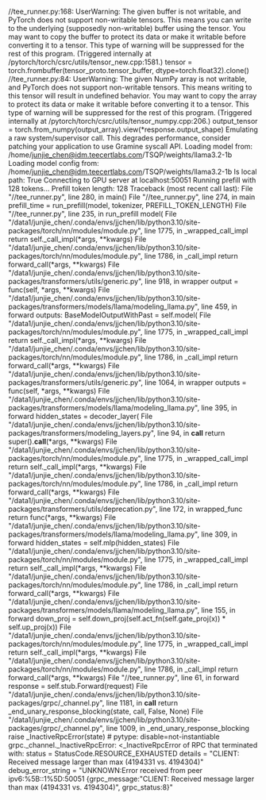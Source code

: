 //tee_runner.py:168: UserWarning: The given buffer is not writable, and PyTorch does not support non-writable tensors. This means you can write to the underlying (supposedly non-writable) buffer using the tensor. You may want to copy the buffer to protect its data or make it writable before converting it to a tensor. This type of warning will be suppressed for the rest of this program. (Triggered internally at /pytorch/torch/csrc/utils/tensor_new.cpp:1581.)
  tensor = torch.frombuffer(tensor_proto.tensor_buffer, dtype=torch.float32).clone()
//tee_runner.py:84: UserWarning: The given NumPy array is not writable, and PyTorch does not support non-writable tensors. This means writing to this tensor will result in undefined behavior. You may want to copy the array to protect its data or make it writable before converting it to a tensor. This type of warning will be suppressed for the rest of this program. (Triggered internally at /pytorch/torch/csrc/utils/tensor_numpy.cpp:206.)
  output_tensor = torch.from_numpy(output_array).view(*response.output_shape)
Emulating a raw system/supervisor call. This degrades performance, consider patching your application to use Gramine syscall API.
Loading model from: /home/junjie_chen@idm.teecertlabs.com/TSQP/weights/llama3.2-1b
Loading model config from: /home/junjie_chen@idm.teecertlabs.com/TSQP/weights/llama3.2-1b
Is local path: True
Connecting to GPU server at localhost:50051
Running prefill with 128 tokens...
Prefill token length: 128
Traceback (most recent call last):
  File "//tee_runner.py", line 280, in <module>
    main()
  File "//tee_runner.py", line 274, in main
    prefill_time = run_prefill(model, tokenizer, PREFILL_TOKEN_LENGTH)
  File "//tee_runner.py", line 235, in run_prefill
    model(
  File "/data1/junjie_chen/.conda/envs/jjchen/lib/python3.10/site-packages/torch/nn/modules/module.py", line 1775, in _wrapped_call_impl
    return self._call_impl(*args, **kwargs)
  File "/data1/junjie_chen/.conda/envs/jjchen/lib/python3.10/site-packages/torch/nn/modules/module.py", line 1786, in _call_impl
    return forward_call(*args, **kwargs)
  File "/data1/junjie_chen/.conda/envs/jjchen/lib/python3.10/site-packages/transformers/utils/generic.py", line 918, in wrapper
    output = func(self, *args, **kwargs)
  File "/data1/junjie_chen/.conda/envs/jjchen/lib/python3.10/site-packages/transformers/models/llama/modeling_llama.py", line 459, in forward
    outputs: BaseModelOutputWithPast = self.model(
  File "/data1/junjie_chen/.conda/envs/jjchen/lib/python3.10/site-packages/torch/nn/modules/module.py", line 1775, in _wrapped_call_impl
    return self._call_impl(*args, **kwargs)
  File "/data1/junjie_chen/.conda/envs/jjchen/lib/python3.10/site-packages/torch/nn/modules/module.py", line 1786, in _call_impl
    return forward_call(*args, **kwargs)
  File "/data1/junjie_chen/.conda/envs/jjchen/lib/python3.10/site-packages/transformers/utils/generic.py", line 1064, in wrapper
    outputs = func(self, *args, **kwargs)
  File "/data1/junjie_chen/.conda/envs/jjchen/lib/python3.10/site-packages/transformers/models/llama/modeling_llama.py", line 395, in forward
    hidden_states = decoder_layer(
  File "/data1/junjie_chen/.conda/envs/jjchen/lib/python3.10/site-packages/transformers/modeling_layers.py", line 94, in __call__
    return super().__call__(*args, **kwargs)
  File "/data1/junjie_chen/.conda/envs/jjchen/lib/python3.10/site-packages/torch/nn/modules/module.py", line 1775, in _wrapped_call_impl
    return self._call_impl(*args, **kwargs)
  File "/data1/junjie_chen/.conda/envs/jjchen/lib/python3.10/site-packages/torch/nn/modules/module.py", line 1786, in _call_impl
    return forward_call(*args, **kwargs)
  File "/data1/junjie_chen/.conda/envs/jjchen/lib/python3.10/site-packages/transformers/utils/deprecation.py", line 172, in wrapped_func
    return func(*args, **kwargs)
  File "/data1/junjie_chen/.conda/envs/jjchen/lib/python3.10/site-packages/transformers/models/llama/modeling_llama.py", line 309, in forward
    hidden_states = self.mlp(hidden_states)
  File "/data1/junjie_chen/.conda/envs/jjchen/lib/python3.10/site-packages/torch/nn/modules/module.py", line 1775, in _wrapped_call_impl
    return self._call_impl(*args, **kwargs)
  File "/data1/junjie_chen/.conda/envs/jjchen/lib/python3.10/site-packages/torch/nn/modules/module.py", line 1786, in _call_impl
    return forward_call(*args, **kwargs)
  File "/data1/junjie_chen/.conda/envs/jjchen/lib/python3.10/site-packages/transformers/models/llama/modeling_llama.py", line 155, in forward
    down_proj = self.down_proj(self.act_fn(self.gate_proj(x)) * self.up_proj(x))
  File "/data1/junjie_chen/.conda/envs/jjchen/lib/python3.10/site-packages/torch/nn/modules/module.py", line 1775, in _wrapped_call_impl
    return self._call_impl(*args, **kwargs)
  File "/data1/junjie_chen/.conda/envs/jjchen/lib/python3.10/site-packages/torch/nn/modules/module.py", line 1786, in _call_impl
    return forward_call(*args, **kwargs)
  File "//tee_runner.py", line 61, in forward
    response = self.stub.Forward(request)
  File "/data1/junjie_chen/.conda/envs/jjchen/lib/python3.10/site-packages/grpc/_channel.py", line 1181, in __call__
    return _end_unary_response_blocking(state, call, False, None)
  File "/data1/junjie_chen/.conda/envs/jjchen/lib/python3.10/site-packages/grpc/_channel.py", line 1009, in _end_unary_response_blocking
    raise _InactiveRpcError(state)  # pytype: disable=not-instantiable
grpc._channel._InactiveRpcError: <_InactiveRpcError of RPC that terminated with:
        status = StatusCode.RESOURCE_EXHAUSTED
        details = "CLIENT: Received message larger than max (4194331 vs. 4194304)"
        debug_error_string = "UNKNOWN:Error received from peer ipv6:%5B::1%5D:50051 {grpc_message:"CLIENT: Received message larger than max (4194331 vs. 4194304)", grpc_status:8}"
>